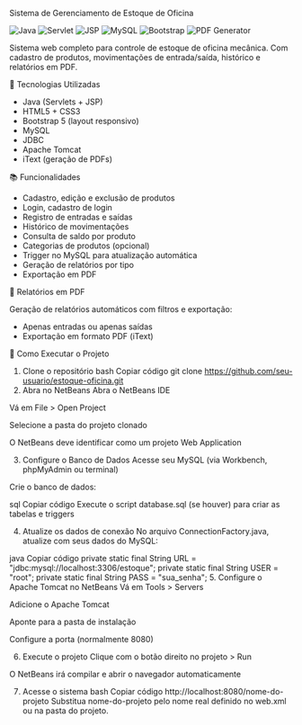 Sistema de Gerenciamento de Estoque de Oficina

![Java](https://img.shields.io/badge/Java-ED8B00?style=for-the-badge&logo=java&logoColor=white)
![Servlet](https://img.shields.io/badge/Java%20Servlets-007396?style=for-the-badge&logo=java&logoColor=white)
![JSP](https://img.shields.io/badge/JSP-blue?style=for-the-badge)
![MySQL](https://img.shields.io/badge/MySQL-00758F?style=for-the-badge&logo=mysql&logoColor=white)
![Bootstrap](https://img.shields.io/badge/Bootstrap-563D7C?style=for-the-badge&logo=bootstrap&logoColor=white)
![PDF Generator](https://img.shields.io/badge/PDF-iText-red?style=for-the-badge)

Sistema web completo para controle de estoque de oficina mecânica. Com cadastro de produtos, movimentações de entrada/saída, histórico e relatórios em PDF.

🔧 Tecnologias Utilizadas

- Java (Servlets + JSP)
- HTML5 + CSS3
- Bootstrap 5 (layout responsivo)
- MySQL
- JDBC
- Apache Tomcat
- iText (geração de PDFs)

📚 Funcionalidades

- Cadastro, edição e exclusão de produtos
- Login, cadastro de login
- Registro de entradas e saídas
- Histórico de movimentações
- Consulta de saldo por produto
- Categorias de produtos (opcional)
- Trigger no MySQL para atualização automática
- Geração de relatórios por tipo
- Exportação em PDF

📄 Relatórios em PDF

Geração de relatórios automáticos com filtros e exportação:

- Apenas entradas ou apenas saídas
- Exportação em formato PDF (iText)

🚀 Como Executar o Projeto
1. Clone o repositório
bash
Copiar código
git clone https://github.com/seu-usuario/estoque-oficina.git
2. Abra no NetBeans
Abra o NetBeans IDE

Vá em File > Open Project

Selecione a pasta do projeto clonado

O NetBeans deve identificar como um projeto Web Application

3. Configure o Banco de Dados
Acesse seu MySQL (via Workbench, phpMyAdmin ou terminal)

Crie o banco de dados:

sql
Copiar código
Execute o script database.sql (se houver) para criar as tabelas e triggers

4. Atualize os dados de conexão
No arquivo ConnectionFactory.java, atualize com seus dados do MySQL:

java
Copiar código
private static final String URL = "jdbc:mysql://localhost:3306/estoque";
private static final String USER = "root";
private static final String PASS = "sua_senha";
5. Configure o Apache Tomcat no NetBeans
Vá em Tools > Servers

Adicione o Apache Tomcat

Aponte para a pasta de instalação

Configure a porta (normalmente 8080)

6. Execute o projeto
Clique com o botão direito no projeto > Run

O NetBeans irá compilar e abrir o navegador automaticamente

7. Acesse o sistema
bash
Copiar código
http://localhost:8080/nome-do-projeto
Substitua nome-do-projeto pelo nome real definido no web.xml ou na pasta do projeto.
